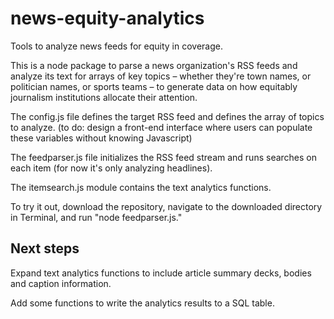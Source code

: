 # news-equity-analytics
Tools to analyze news feeds for equity in coverage.

This is a node package to parse a news organization's RSS feeds and analyze its text for arrays of key topics – whether they're town names, or politician names, or sports teams – to generate data on how equitably journalism institutions allocate their attention.

The config.js file defines the target RSS feed and defines the array of topics to analyze. (to do: design a front-end interface where users can populate these variables without knowing Javascript)

The feedparser.js file initializes the RSS feed stream and runs searches on each item (for now it's only analyzing headlines).

The itemsearch.js module contains the text analytics functions. 

To try it out, download the repository, navigate to the downloaded directory in Terminal, and run "node feedparser.js." 

## Next steps

Expand text analytics functions to include article summary decks, bodies and caption information.

Add some functions to write the analytics results to a SQL table. 